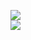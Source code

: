 [![](https://img.shields.io/badge/Made%20With-Github%20Spray-lightgrey.svg?style=for-the-badge&logo=github)](https://github.com/Annihil/github-spray#10649)  
[![](https://i.imgur.com/2DrTn0Z.gif)](https://github.com/Annihil/github-spray)